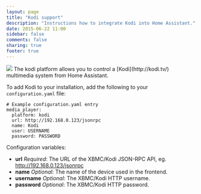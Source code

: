```yaml
---
layout: page
title: "Kodi support"
description: "Instructions how to integrate Kodi into Home Assistant."
date: 2015-06-22 11:00
sidebar: false
comments: false
sharing: true
footer: true
---
```


<img src='/images/supported_brands/kodi.png' class='brand pull-right' />
The kodi platform allows you to control a [Kodi](http://kodi.tv/) multimedia system from Home Assistant.

To add Kodi to your installation, add the following to your `configuration.yaml` file:

```
# Example configuration.yaml entry
media_player:
  platform: kodi
  url: http://192.168.0.123/jsonrpc
  name: Kodi
  user: USERNAME
  password: PASSWORD
```

Configuration variables:

- **url** *Required*: The URL of the XBMC/Kodi JSON-RPC API, eg. http://192.168.0.123/jsonrpc
- **name** *Optional*: The name of the device used in the frontend.
- **username** *Optional*: The XBMC/Kodi HTTP username.
- **password** *Optional*: The XBMC/Kodi HTTP password.
